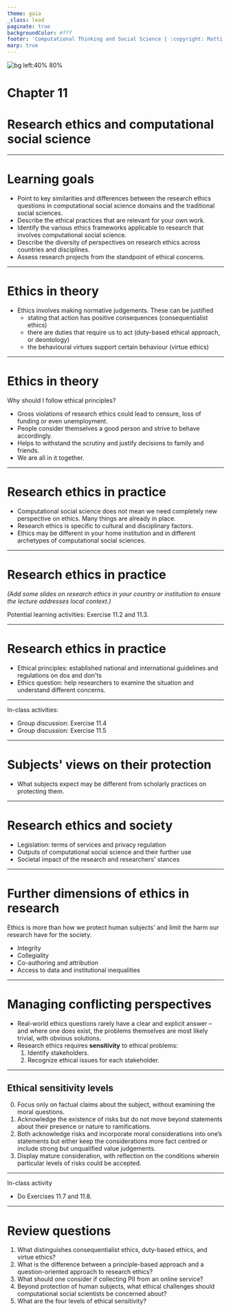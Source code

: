 ```yaml
---
theme: gaia
_class: lead
paginate: true
backgroundColor: #fff
footer: 'Computational Thinking and Social Science | :copyright: Matti Nelimarkka | 2023 | Sage Publishing'
marp: true
---
```


<style>
footer {
  font-size: small;
}
</style>

![bg left:40% 80%](./cover.png)

# Chapter 11
# Research ethics and computational social science

---

# Learning goals

- Point to key similarities and differences between the research ethics questions in
computational social science domains and the traditional social sciences.
- Describe the ethical practices that are relevant for your own work.
- Identify the various ethics frameworks applicable to research that involves computational social science.
- Describe the diversity of perspectives on research ethics across countries and disciplines.
- Assess research projects from the standpoint of ethical concerns.

---

# Ethics in theory

* Ethics involves making normative judgements. These can be justified
  * stating that action has positive consequences (consequentialist ethics)
  * there are duties that require us to act (duty-based ethical approach, or
deontology)
  * the behavioural virtues support certain behaviour (virtue ethics)

---

# Ethics in theory

Why should I follow ethical principles?

* Gross violations of research ethics could lead to censure, loss of funding or even unemployment.
* People consider themselves a good person and strive to behave accordingly.
* Helps to withstand the scrutiny and justify decisions to family and friends.
* We are all in it together.

---

# Research ethics in practice

* Computational social science does not mean we need completely new perspective on ethics. Many things are already in place.
* Research ethics is specific to cultural and disciplinary factors.
* Ethics may be different in your home institution and in different archetypes of computational social sciences.

---

# Research ethics in practice

_(Add some slides on research ethics in your country or institution to ensure the lecture addresses local context.)_

Potential learning activities: Exercise 11.2 and 11.3.

---

# Research ethics in practice

* Ethical principles: established national and international guidelines and regulations on dos and don'ts
* Ethics question: help researchers to examine the situation and understand different concerns.


----

In-class activities:

* Group discussion: Exercise 11.4
* Group discussion: Exercise 11.5


---

# Subjects' views on their protection

* What subjects expect may be different from scholarly practices on protecting them.

---

# Research ethics and society

* Legislation: terms of services and privacy regulation
* Outputs of computational social science and their further use
* Societal impact of the research and researchers' stances

---

# Further dimensions of ethics in research

Ethics is more than how we protect human subjects' and limit the harm our research have for the society.

* Integrity
* Collegiality
* Co-authoring and attribution
* Access to data and institutional inequalities

---

# Managing conflicting perspectives

* Real-world ethics questions rarely have a clear and explicit answer – and where one does exist, the problems themselves are most likely trivial, with obvious solutions.
* Research ethics requires **sensitivity** to ethical problems:
   1. Identify stakeholders.
   1. Recognize ethical issues for each stakeholder.

---

## Ethical sensitivity levels

0. Focus only on factual claims about the subject, without examining the moral questions.
1. Acknowledge the existence of risks but do not move beyond statements about their presence or nature to ramifications.
1. Both acknowledge risks and incorporate moral considerations into one’s statements but either keep the considerations more fact centred or include strong but unqualified value judgements.
1. Display mature consideration, with reflection on the conditions wherein particular levels of risks could be accepted.

---

In-class activity

* Do Exercises 11.7 and 11.8.

---

# Review questions

1. What distinguishes consequentialist ethics, duty-based ethics, and virtue ethics?
1. What is the difference between a principle-based approach and a question-oriented approach to research ethics?
1. What should one consider if collecting PII from an online service?
1. Beyond protection of human subjects, what ethical challenges should computational social scientists be concerned about?
1. What are the four levels of ethical sensitivity?
